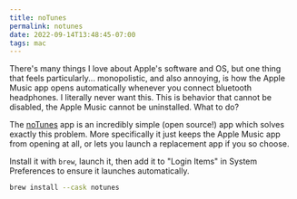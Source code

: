 ```yaml
---
title: noTunes
permalink: notunes
date: 2022-09-14T13:48:45-07:00
tags: mac
---
```


There's many things I love about Apple's software and OS, but one thing that
feels particularly... monopolistic, and also annoying, is how the Apple Music
app opens automatically whenever you connect bluetooth headphones. I literally
never want this. This is behavior that cannot be disabled, the Apple Music
cannot be uninstalled. What to do?

The [noTunes](https://github.com/tombonez/noTunes) app is an incredibly simple
(open source!) app which solves exactly this problem. More specifically it just
keeps the Apple Music app from opening at all, or lets you launch a replacement
app if you so choose.

Install it with `brew`, launch it, then add it to "Login Items" in System
Preferences to ensure it launches automatically.

```sh
brew install --cask notunes
```
